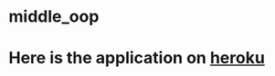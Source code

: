 # middle_oop

# Here is the application on <a href="https://secret-bastion-97588.herokuapp.com/">heroku</a>


